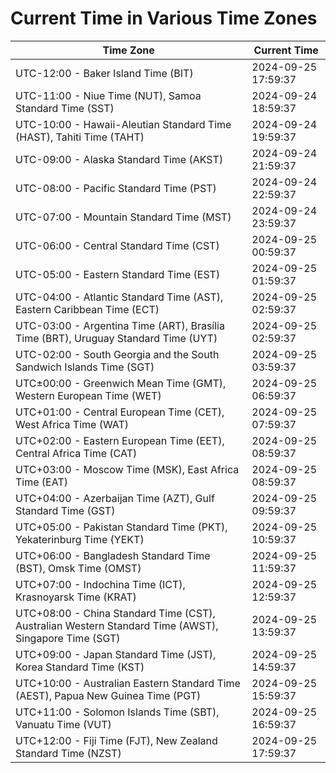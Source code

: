 # Current Time in Various Time Zones

| Time Zone | Current Time |
|-----------|--------------|
| UTC-12:00 - Baker Island Time (BIT) | 2024-09-25 17:59:37 |
| UTC-11:00 - Niue Time (NUT), Samoa Standard Time (SST) | 2024-09-24 18:59:37 |
| UTC-10:00 - Hawaii-Aleutian Standard Time (HAST), Tahiti Time (TAHT) | 2024-09-24 19:59:37 |
| UTC-09:00 - Alaska Standard Time (AKST) | 2024-09-24 21:59:37 |
| UTC-08:00 - Pacific Standard Time (PST) | 2024-09-24 22:59:37 |
| UTC-07:00 - Mountain Standard Time (MST) | 2024-09-24 23:59:37 |
| UTC-06:00 - Central Standard Time (CST) | 2024-09-25 00:59:37 |
| UTC-05:00 - Eastern Standard Time (EST) | 2024-09-25 01:59:37 |
| UTC-04:00 - Atlantic Standard Time (AST), Eastern Caribbean Time (ECT) | 2024-09-25 02:59:37 |
| UTC-03:00 - Argentina Time (ART), Brasília Time (BRT), Uruguay Standard Time (UYT) | 2024-09-25 02:59:37 |
| UTC-02:00 - South Georgia and the South Sandwich Islands Time (SGT) | 2024-09-25 03:59:37 |
| UTC±00:00 - Greenwich Mean Time (GMT), Western European Time (WET) | 2024-09-25 06:59:37 |
| UTC+01:00 - Central European Time (CET), West Africa Time (WAT) | 2024-09-25 07:59:37 |
| UTC+02:00 - Eastern European Time (EET), Central Africa Time (CAT) | 2024-09-25 08:59:37 |
| UTC+03:00 - Moscow Time (MSK), East Africa Time (EAT) | 2024-09-25 08:59:37 |
| UTC+04:00 - Azerbaijan Time (AZT), Gulf Standard Time (GST) | 2024-09-25 09:59:37 |
| UTC+05:00 - Pakistan Standard Time (PKT), Yekaterinburg Time (YEKT) | 2024-09-25 10:59:37 |
| UTC+06:00 - Bangladesh Standard Time (BST), Omsk Time (OMST) | 2024-09-25 11:59:37 |
| UTC+07:00 - Indochina Time (ICT), Krasnoyarsk Time (KRAT) | 2024-09-25 12:59:37 |
| UTC+08:00 - China Standard Time (CST), Australian Western Standard Time (AWST), Singapore Time (SGT) | 2024-09-25 13:59:37 |
| UTC+09:00 - Japan Standard Time (JST), Korea Standard Time (KST) | 2024-09-25 14:59:37 |
| UTC+10:00 - Australian Eastern Standard Time (AEST), Papua New Guinea Time (PGT) | 2024-09-25 15:59:37 |
| UTC+11:00 - Solomon Islands Time (SBT), Vanuatu Time (VUT) | 2024-09-25 16:59:37 |
| UTC+12:00 - Fiji Time (FJT), New Zealand Standard Time (NZST) | 2024-09-25 17:59:37 |
